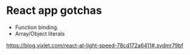 # React app gotchas

- Function binding.
- Array/Object literals

https://blog.vixlet.com/react-at-light-speed-78cd172a6411#.svdmr79bf
